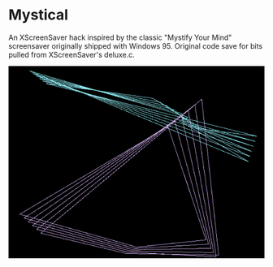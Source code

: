 # Mystical

An XScreenSaver hack inspired by the classic "Mystify Your Mind" screensaver
originally shipped with Windows 95. Original code save for bits pulled from
XScreenSaver's deluxe.c.

![Screenshot](screenshot.png)
